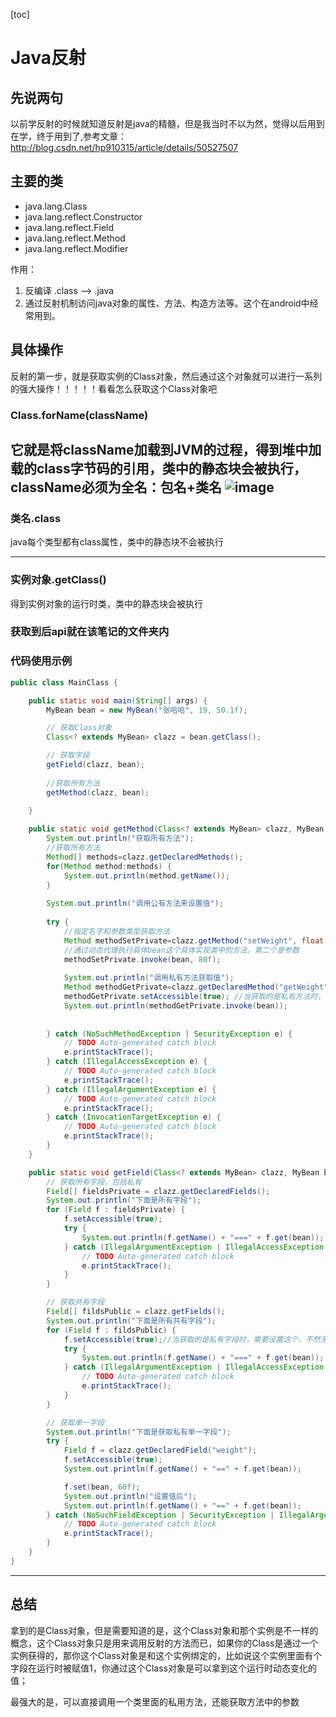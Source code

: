 [toc]
# Java反射
## 先说两句
以前学反射的时候就知道反射是java的精髓，但是我当时不以为然，觉得以后用到在学，终于用到了,参考文章：http://blog.csdn.net/hp910315/article/details/50527507
## 主要的类
+ java.lang.Class 
+ java.lang.reflect.Constructor 
+ java.lang.reflect.Field 
+ java.lang.reflect.Method 
+ java.lang.reflect.Modifier

作用： 
1. 反编译 .class –> .java 
2. 通过反射机制访问java对象的属性、方法、构造方法等。这个在android中经常用到。

## 具体操作
反射的第一步，就是获取实例的Class对象，然后通过这个对象就可以进行一系列的强大操作！！！！！看看怎么获取这个Class对象吧
### Class.forName(className) 
它就是将className加载到JVM的过程，得到堆中加载的class字节码的引用，类中的静态块会被执行，className必须为全名：包名+类名
![image](http://img.blog.csdn.net/20160116131213646)
---
### 类名.class 
java每个类型都有class属性，类中的静态块不会被执行

---
### 实例对象.getClass() 
得到实例对象的运行时类，类中的静态块会被执行
### 获取到后api就在该笔记的文件夹内
### 代码使用示例
~~~java
public class MainClass {

	public static void main(String[] args) {
		MyBean bean = new MyBean("张哈哈", 19, 50.1f);

		// 获取Class对象
		Class<? extends MyBean> clazz = bean.getClass();

		// 获取字段
		getField(clazz, bean);
		
		//获取所有方法
		getMethod(clazz, bean);

	}
	
	public static void getMethod(Class<? extends MyBean> clazz, MyBean bean) {
		System.out.println("获取所有方法");
		//获取所有方法
		Method[] methods=clazz.getDeclaredMethods();
		for(Method method:methods) {
			System.out.println(method.getName());
		}
		
		System.out.println("调用公有方法来设置值");
		
		try {
			//指定名字和参数类型获取方法
			Method methodSetPrivate=clazz.getMethod("setWeight", float.class);
			//通过动态代理执行具体bean这个具体实现类中的方法，第二个是参数
			methodSetPrivate.invoke(bean, 80f);
			
			System.out.println("调用私有方法获取值");
			Method methodGetPrivate=clazz.getDeclaredMethod("getWeight");
			methodGetPrivate.setAccessible(true); //当获取的是私有方法时，需要设置这个，不然无法调用
			System.out.println(methodGetPrivate.invoke(bean));
			
			
		} catch (NoSuchMethodException | SecurityException e) {
			// TODO Auto-generated catch block
			e.printStackTrace();
		} catch (IllegalAccessException e) {
			// TODO Auto-generated catch block
			e.printStackTrace();
		} catch (IllegalArgumentException e) {
			// TODO Auto-generated catch block
			e.printStackTrace();
		} catch (InvocationTargetException e) {
			// TODO Auto-generated catch block
			e.printStackTrace();
		}
	}

	public static void getField(Class<? extends MyBean> clazz, MyBean bean) {
		// 获取所有字段，包括私有
		Field[] fieldsPrivate = clazz.getDeclaredFields();
		System.out.println("下面是所有字段");
		for (Field f : fieldsPrivate) {
			f.setAccessible(true);
			try {
				System.out.println(f.getName() + "===" + f.get(bean)); // 获取字段的值，要是字段是静态的话，可以传null
			} catch (IllegalArgumentException | IllegalAccessException e) {
				// TODO Auto-generated catch block
				e.printStackTrace();
			}
		}

		// 获取共有字段
		Field[] fildsPublic = clazz.getFields();
		System.out.println("下面是所有共有字段");
		for (Field f : fildsPublic) {
			f.setAccessible(true);//当获取的是私有字段时，需要设置这个，不然无法调用
			try {
				System.out.println(f.getName() + "===" + f.get(bean)); // 获取字段的值
			} catch (IllegalArgumentException | IllegalAccessException e) {
				// TODO Auto-generated catch block
				e.printStackTrace();
			}
		}

		// 获取单一字段
		System.out.println("下面是获取私有单一字段");
		try {
			Field f = clazz.getDeclaredField("weight");
			f.setAccessible(true);
			System.out.println(f.getName() + "==" + f.get(bean));

			f.set(bean, 60f);
			System.out.println("设置值后");
			System.out.println(f.getName() + "==" + f.get(bean));
		} catch (NoSuchFieldException | SecurityException | IllegalArgumentException | IllegalAccessException e) {
			// TODO Auto-generated catch block
			e.printStackTrace();
		}
	}
}

~~~
---
## 总结
拿到的是Class对象，但是需要知道的是，这个Class对象和那个实例是不一样的概念，这个Class对象只是用来调用反射的方法而已，如果你的Class是通过一个实例获得的，那你这个Class对象是和这个实例绑定的，比如说这个实例里面有个字段在运行时被赋值1，你通过这个Class对象是可以拿到这个运行时动态变化的值；

最强大的是，可以直接调用一个类里面的私用方法，还能获取方法中的参数